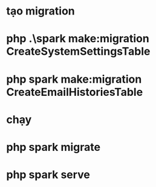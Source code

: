 # tạo migration
# php .\spark make:migration CreateSystemSettingsTable
# php spark make:migration CreateEmailHistoriesTable  

# chạy
# php spark migrate
# php spark serve  
